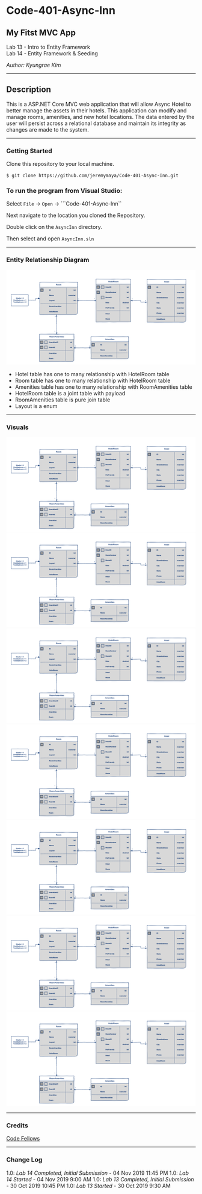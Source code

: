 # Code-401-Async-Inn

## My Fitst MVC App

Lab 13 - Intro to Entity Framework  
Lab 14 - Entity Framework & Seeding

*Author: Kyungrae Kim*

----

## Description
This is a ASP.NET Core MVC web application that will allow Async Hotel to better manage the assets in their hotels. This application can modify and manage rooms, amenities, and new hotel locations. The data entered by the user will persist across a relational database and maintain its integrity as changes are made to the system.

---

### Getting Started
Clone this repository to your local machine.

```
$ git clone https://github.com/jeremymaya/Code-401-Async-Inn.git
```

### To run the program from Visual Studio:
Select ```File``` -> ```Open``` -> ```Code-401-Async-Inn``

Next navigate to the location you cloned the Repository.

Double click on the ```AsyncInn``` directory.

Then select and open ```AsyncInn.sln```

---

### Entity Relationship Diagram
![Image 1](https://github.com/jeremymaya/Code-401-Async-Inn/blob/master/assets/AsyncInn2.png)

* Hotel table has one to many relationship with HotelRoom table
* Room table has one to many relationship with HotelRoom table
* Amenities table has one to many relationship with RoomAmenities table
* HotelRoom table is a joint table with payload
* RoomAmenities table is pure join table
* Layout is a enum

---

### Visuals
![Menu](https://github.com/jeremymaya/Code-401-Async-Inn/blob/master/assets/AsyncInn2.png)
![Hotels](https://github.com/jeremymaya/Code-401-Async-Inn/blob/master/assets/AsyncInn2.png)
![CreateHotel](https://github.com/jeremymaya/Code-401-Async-Inn/blob/master/assets/AsyncInn2.png)
![Rooms](https://github.com/jeremymaya/Code-401-Async-Inn/blob/master/assets/AsyncInn2.png)
![CreateRoom](https://github.com/jeremymaya/Code-401-Async-Inn/blob/master/assets/AsyncInn2.png)
![Amenities](https://github.com/jeremymaya/Code-401-Async-Inn/blob/master/assets/AsyncInn2.png)
![CreateAmenity](https://github.com/jeremymaya/Code-401-Async-Inn/blob/master/assets/AsyncInn2.png)

---

### Credits
[Code Fellows](https://codefellows.github.io/code-401-dotnet-guide/Resources/MVCSetup)

---

### Change Log
1.0: *Lab 14 Completed, Initial Submission* - 04 Nov 2019 11:45 PM
1.0: *Lab 14 Started* - 04 Nov 2019 9:00 AM
1.0: *Lab 13 Completed, Initial Submission* - 30 Oct 2019 10:45 PM
1.0: *Lab 13 Started* - 30 Oct 2019 9:30 AM
